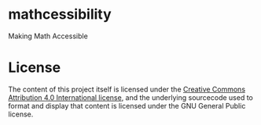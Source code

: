 # mathcessibility
 Making Math Accessible

# License
The content of this project itself is licensed under the [Creative Commons Attribution 4.0 International license](https://creativecommons.org/licenses/by/4.0/deed.en), and the underlying sourcecode used to format and display that content is licensed under the GNU General Public license.

